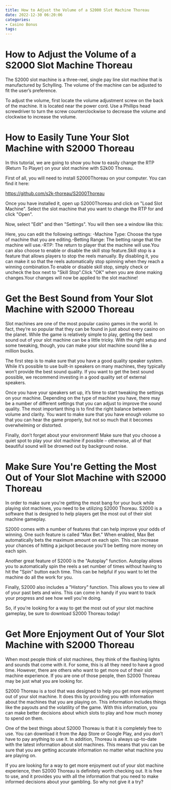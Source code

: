 ```yaml
---
title: How to Adjust the Volume of a S2000 Slot Machine Thoreau
date: 2022-12-30 06:20:06
categories:
- Casino Bonus
tags:
---
```



#  How to Adjust the Volume of a S2000 Slot Machine Thoreau

The S2000 slot machine is a three-reel, single pay line slot machine that is manufactured by Schylling. The volume of the machine can be adjusted to fit the user’s preference.

To adjust the volume, first locate the volume adjustment screw on the back of the machine. It is located near the power cord. Use a Phillips head screwdriver to turn the screw counterclockwise to decrease the volume and clockwise to increase the volume.

#  How to Easily Tune Your Slot Machine with S2000 Thoreau

In this tutorial, we are going to show you how to easily change the RTP (Return To Player) on your slot machine with S2k00 Thoreau.

First of all, you will need to install S2000Thoreau on your computer. You can find it here:

https://github.com/s2k-thoreau/S2000Thoreau

Once you have installed it, open up S2000Thoreau and click on "Load Slot Machine". Select the slot machine that you want to change the RTP for and click "Open".

Now, select "Edit" and then "Settings". You will then see a window like this:





Here, you can edit the following settings:
-Machine Type: Choose the type of machine that you are editing.-Betting Range: The betting range that the machine will use.-RTP: The return to player that the machine will use.You can also choose to enable or disable the skill stop feature.Skill stop is a feature that allows players to stop the reels manually. By disabling it, you can make it so that the reels automatically stop spinning when they reach a winning combination.To enable or disable skill stop, simply check or uncheck the box next to "Skill Stop".Click "OK" when you are done making changes.Your changes will now be applied to the slot machine!

#  Get the Best Sound from Your Slot Machine with S2000 Thoreau

Slot machines are one of the most popular casino games in the world. In fact, they’re so popular that they can be found in just about every casino on the planet. While the game is relatively simple to play, getting the best sound out of your slot machine can be a little tricky. With the right setup and some tweaking, though, you can make your slot machine sound like a million bucks.

The first step is to make sure that you have a good quality speaker system. While it’s possible to use built-in speakers on many machines, they typically won’t provide the best sound quality. If you want to get the best sound possible, we recommend investing in a good quality set of external speakers.

Once you have your speakers set up, it’s time to start tweaking the settings on your machine. Depending on the type of machine you have, there may be a number of different settings that you can adjust to improve the sound quality. The most important thing is to find the right balance between volume and clarity. You want to make sure that you have enough volume so that you can hear the game properly, but not so much that it becomes overwhelming or distorted.

Finally, don’t forget about your environment! Make sure that you choose a quiet spot to play your slot machine if possible – otherwise, all of that beautiful sound will be drowned out by background noise.

#  Make Sure You're Getting the Most Out of Your Slot Machine with S2000 Thoreau

In order to make sure you're getting the most bang for your buck while playing slot machines, you need to be utilizing S2000 Thoreau. S2000 is a software that is designed to help players get the most out of their slot machine gameplay.

S2000 comes with a number of features that can help improve your odds of winning. One such feature is called "Max Bet." When enabled, Max Bet automatically bets the maximum amount on each spin. This can increase your chances of hitting a jackpot because you'll be betting more money on each spin.

Another great feature of S2000 is the "Autoplay" function. Autoplay allows you to automatically spin the reels a set number of times without having to hit the "Spin" button each time. This can be helpful if you want to let the machine do all the work for you.

Finally, S2000 also includes a "History" function. This allows you to view all of your past bets and wins. This can come in handy if you want to track your progress and see how well you're doing.

So, if you're looking for a way to get the most out of your slot machine gameplay, be sure to download S2000 Thoreau today!

#  Get More Enjoyment Out of Your Slot Machine with S2000 Thoreau

When most people think of slot machines, they think of the flashing lights and sounds that come with it. For some, this is all they need to have a good time. However, there are others who want to get more out of their slot machine experience. If you are one of those people, then S2000 Thoreau may be just what you are looking for.

S2000 Thoreau is a tool that was designed to help you get more enjoyment out of your slot machine. It does this by providing you with information about the machines that you are playing on. This information includes things like the payouts and the volatility of the game. With this information, you can make better decisions about which slots to play and how much money to spend on them.

One of the best things about S2000 Thoreau is that it is completely free to use. You can download it from the App Store or Google Play, and you don’t have to pay anything to use it. In addition, Thoreau is always up-to-date with the latest information about slot machines. This means that you can be sure that you are getting accurate information no matter what machine you are playing on.

If you are looking for a way to get more enjoyment out of your slot machine experience, then S2000 Thoreau is definitely worth checking out. It is free to use, and it provides you with all the information that you need to make informed decisions about your gambling. So why not give it a try?